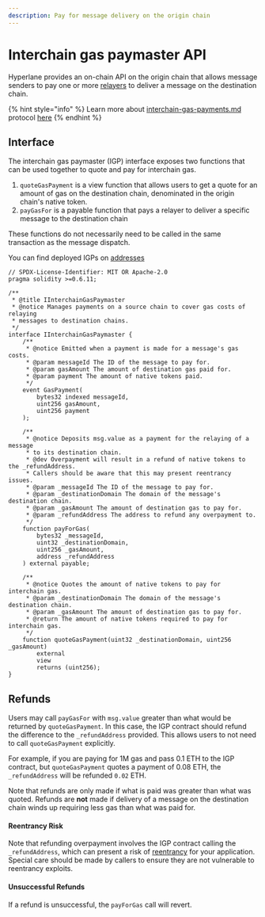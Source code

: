 ```yaml
---
description: Pay for message delivery on the origin chain
---
```


# Interchain gas paymaster API

&#x20;Hyperlane provides an on-chain API on the origin chain that allows message senders to pay one or more [relayers](../operators/relayers/ "mention") to deliver a message on the destination chain.

{% hint style="info" %}
Learn more about [interchain-gas-payments.md](../protocol/interchain-gas-payments.md "mention") protocol [here](../protocol/interchain-gas-payments.md)
{% endhint %}

## Interface

The interchain gas paymaster (IGP) interface exposes two functions that can be used together to quote and pay for interchain gas.

1. `quoteGasPayment` is a view function that allows users to get a quote for an amount of gas on the destination chain, denominated in the origin chain's native token.
2. `payGasFor` is a payable function that pays a relayer to deliver a specific message to the destination chain

These functions do not necessarily need to be called in the same transaction as the message dispatch.

You can find deployed IGPs on [addresses](../resources/addresses/ "mention")

```solidity
// SPDX-License-Identifier: MIT OR Apache-2.0
pragma solidity >=0.6.11;

/**
 * @title IInterchainGasPaymaster
 * @notice Manages payments on a source chain to cover gas costs of relaying
 * messages to destination chains.
 */
interface IInterchainGasPaymaster {
    /**
     * @notice Emitted when a payment is made for a message's gas costs.
     * @param messageId The ID of the message to pay for.
     * @param gasAmount The amount of destination gas paid for.
     * @param payment The amount of native tokens paid.
     */
    event GasPayment(
        bytes32 indexed messageId,
        uint256 gasAmount,
        uint256 payment
    );

    /**
     * @notice Deposits msg.value as a payment for the relaying of a message
     * to its destination chain.
     * @dev Overpayment will result in a refund of native tokens to the _refundAddress.
     * Callers should be aware that this may present reentrancy issues.
     * @param _messageId The ID of the message to pay for.
     * @param _destinationDomain The domain of the message's destination chain.
     * @param _gasAmount The amount of destination gas to pay for.
     * @param _refundAddress The address to refund any overpayment to.
     */
    function payForGas(
        bytes32 _messageId,
        uint32 _destinationDomain,
        uint256 _gasAmount,
        address _refundAddress
    ) external payable;

    /**
     * @notice Quotes the amount of native tokens to pay for interchain gas.
     * @param _destinationDomain The domain of the message's destination chain.
     * @param _gasAmount The amount of destination gas to pay for.
     * @return The amount of native tokens required to pay for interchain gas.
     */
    function quoteGasPayment(uint32 _destinationDomain, uint256 _gasAmount)
        external
        view
        returns (uint256);
}
```

## Refunds

Users may call `payGasFor` with `msg.value` greater than what would be returned by `quoteGasPayment`. In this case, the IGP contract should refund the difference to the `_refundAddress` provided. This allows users to not need to call `quoteGasPayment` explicitly.

For example, if you are paying for 1M gas and pass 0.1 ETH to the IGP contract, but `quoteGasPayment` quotes a payment of 0.08 ETH, the `_refundAddress` will be refunded `0.02` ETH.

Note that refunds are only made if what is paid was greater than what was quoted. Refunds are **not** made if delivery of a message on the destination chain winds up requiring less gas than what was paid for.

#### Reentrancy Risk

Note that refunding overpayment involves the IGP contract calling the `_refundAddress`, which can present a risk of [reentrancy](https://www.certik.com/resources/blog/3K7ZUAKpOr1GW75J2i0VHh-what-is-a-reentracy-attack) for your application. Special care should be made by callers to ensure they are not vulnerable to reentrancy exploits.

#### Unsuccessful Refunds

If a refund is unsuccessful, the `payForGas` call will revert.



